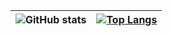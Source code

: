 | ![GitHub stats](https://github-readme-stats.vercel.app/api?username=saltzer&show_icons=true&hide=contribs,prs&theme=react) | [![Top Langs](https://github-readme-stats.vercel.app/api/top-langs/?username=saltzer&layout=compact&theme=react)](https://github.com/saltzer/github-readme-stats) |
| ------ | ------ |

<!--
**saltzer/saltzer** is a ✨ _special_ ✨ repository because its `README.md` (this file) appears on your GitHub profile.

Here are some ideas to get you started:

- 🔭 I’m currently working on ...
- 🌱 I’m currently learning ...
- 👯 I’m looking to collaborate on ...
- 🤔 I’m looking for help with ...
- 💬 Ask me about ...
- 📫 How to reach me: ...
- 😄 Pronouns: ...
- ⚡ Fun fact: ...
-->

